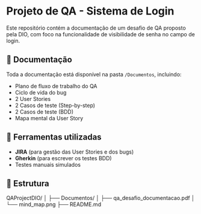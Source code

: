 # Projeto de QA - Sistema de Login 

Este repositório contém a documentação de um desafio de QA proposto pela DIO, com foco na funcionalidade de visibilidade de senha no campo de login.

## 📝 Documentação

Toda a documentação está disponível na pasta `/Documentos`, incluindo:

- Plano de fluxo de trabalho do QA
- Ciclo de vida do bug
- 2 User Stories
- 2 Casos de teste (Step-by-step)
- 2 Casos de teste (BDD)
- Mapa mental da User Story

## 🧪 Ferramentas utilizadas

- **JIRA** (para gestão das User Stories e dos bugs)
- **Gherkin** (para escrever os testes BDD)
- Testes manuais simulados

## 📂 Estrutura
QAProjectDIO/
│
├── Documentos/
│ ├── qa_desafio_documentacao.pdf
│ └── mind_map.png
├── README.md



